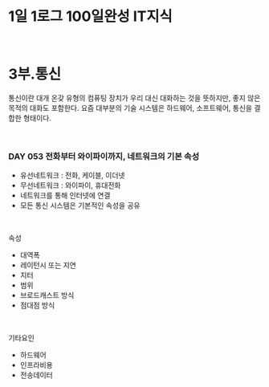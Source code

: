 # 1일 1로그 100일완성 IT지식

<br>

# 3부.통신 
통신이란 대개 온갖 유형의 컴퓨팅 장치가 우리 대신 대화하는 것을 뜻하지만, 좋지 않은 목적의 대화도 포함한다. 요즘 대부분의 기술 시스템은 하드웨어, 소프트웨어, 통신을 결합한 형태이다. 

<br>

### DAY 053 전화부터 와이파이까지, 네트워크의 기본 속성

* 유선네트워크 : 전화, 케이블, 이더넷
* 무선네트워크 : 와이파이, 휴대전화
* 네트워크를 통해 인터넷에 연결
* 모든 통신 시스템은 기본적인 속성을 공유

<br>

속성

* 대역폭
* 레이턴시 또는 지연
* 지터
* 범위
* 브로드캐스트 방식
* 점대점 방식

<br>

기타요인

* 하드웨어
* 인프라비용
* 전송데이터 
